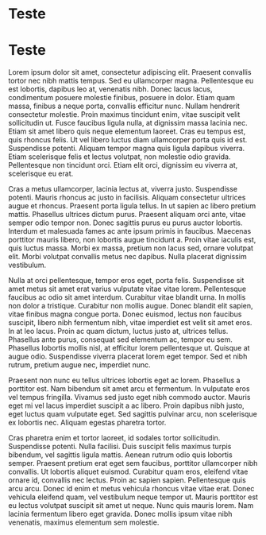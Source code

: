 # Teste

# Teste

Lorem ipsum dolor sit amet, consectetur adipiscing elit. Praesent convallis tortor nec nibh mattis tempus. Sed eu ullamcorper magna. Pellentesque eu est lobortis, dapibus leo at, venenatis nibh. Donec lacus lacus, condimentum posuere molestie finibus, posuere in dolor. Etiam quam massa, finibus a neque porta, convallis efficitur nunc. Nullam hendrerit consectetur molestie. Proin maximus tincidunt enim, vitae suscipit velit sollicitudin ut. Fusce faucibus ligula nulla, at dignissim massa lacinia nec. Etiam sit amet libero quis neque elementum laoreet. Cras eu tempus est, quis rhoncus felis. Ut vel libero luctus diam ullamcorper porta quis id est. Suspendisse potenti. Aliquam tempor magna quis ligula dapibus viverra. Etiam scelerisque felis et lectus volutpat, non molestie odio gravida. Pellentesque non tincidunt orci. Etiam elit orci, dignissim eu viverra at, scelerisque eu erat.

Cras a metus ullamcorper, lacinia lectus at, viverra justo. Suspendisse potenti. Mauris rhoncus ac justo in facilisis. Aliquam consectetur ultrices augue et rhoncus. Praesent porta ligula tellus. In ut sapien ac libero pretium mattis. Phasellus ultrices dictum purus. Praesent aliquam orci ante, vitae semper odio tempor non. Donec sagittis purus eu purus auctor lobortis. Interdum et malesuada fames ac ante ipsum primis in faucibus. Maecenas porttitor mauris libero, non lobortis augue tincidunt a. Proin vitae iaculis est, quis luctus massa. Morbi ex massa, pretium non lacus sed, ornare volutpat elit. Morbi volutpat convallis metus nec dapibus. Nulla placerat dignissim vestibulum.

Nulla at orci pellentesque, tempor eros eget, porta felis. Suspendisse sit amet metus sit amet erat varius vulputate vitae vitae lorem. Pellentesque faucibus ac odio sit amet interdum. Curabitur vitae blandit urna. In mollis non dolor a tristique. Curabitur non mollis augue. Donec blandit elit sapien, vitae finibus magna congue porta. Donec euismod, lectus non faucibus suscipit, libero nibh fermentum nibh, vitae imperdiet est velit sit amet eros. In at leo lacus. Proin ac quam dictum, luctus justo at, ultrices tellus. Phasellus ante purus, consequat sed elementum ac, tempor eu sem. Phasellus lobortis mollis nisl, at efficitur lorem pellentesque ut. Quisque at augue odio. Suspendisse viverra placerat lorem eget tempor. Sed et nibh rutrum, pretium augue nec, imperdiet nunc.

Praesent non nunc eu tellus ultrices lobortis eget ac lorem. Phasellus a porttitor est. Nam bibendum sit amet arcu et fermentum. In vulputate eros vel tempus fringilla. Vivamus sed justo eget nibh commodo auctor. Mauris eget mi vel lacus imperdiet suscipit a ac libero. Proin dapibus nibh justo, eget luctus quam vulputate eget. Sed sagittis pulvinar arcu, non scelerisque ex lobortis nec. Aliquam egestas pharetra tortor.

Cras pharetra enim et tortor laoreet, id sodales tortor sollicitudin. Suspendisse potenti. Nulla facilisi. Duis suscipit felis maximus turpis bibendum, vel sagittis ligula mattis. Aenean rutrum odio quis lobortis semper. Praesent pretium erat eget sem faucibus, porttitor ullamcorper nibh convallis. Ut lobortis aliquet euismod. Curabitur quam eros, eleifend vitae ornare id, convallis nec lectus. Proin ac sapien sapien. Pellentesque quis arcu arcu. Donec id enim et metus vehicula rhoncus vitae vitae erat. Donec vehicula eleifend quam, vel vestibulum neque tempor ut. Mauris porttitor est eu lectus volutpat suscipit sit amet ut neque. Nunc quis mauris lorem. Nam lacinia fermentum libero eget gravida. Donec mollis ipsum vitae nibh venenatis, maximus elementum sem molestie. 